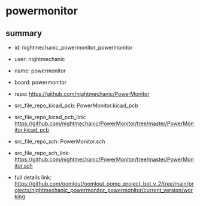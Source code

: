 # powermonitor
 
## summary 
* id: nightmechanic_powermonitor_powermonitor
* user: nightmechanic
* name: powermonitor
* board: powermonitor
* repo: https://github.com/nightmechanic/PowerMonitor
* src_file_repo_kicad_pcb: PowerMonitor.kicad_pcb
* src_file_repo_kicad_pcb_link: https://github.com/nightmechanic/PowerMonitor/tree/master/PowerMonitor.kicad_pcb


* src_file_repo_sch: PowerMonitor.sch
* src_file_repo_sch_link: https://github.com/nightmechanic/PowerMonitor/tree/master/PowerMonitor.sch
* full details link: https://github.com/oomlout/oomlout_oomp_project_bot_v_2/tree/main/projects/nightmechanic_powermonitor_powermonitor/current_version/working  







